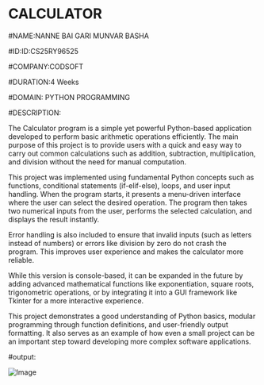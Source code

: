 # CALCULATOR
#NAME:NANNE BAI GARI MUNVAR BASHA

#ID:ID:CS25RY96525

#COMPANY:CODSOFT

#DURATION:4 Weeks

#DOMAIN: PYTHON PROGRAMMING

#DESCRIPTION:

The Calculator program is a simple yet powerful Python-based application developed to perform basic arithmetic operations efficiently. The main purpose of this project is to provide users with a quick and easy way to carry out common calculations such as addition, subtraction, multiplication, and division without the need for manual computation.

This project was implemented using fundamental Python concepts such as functions, conditional statements (if-elif-else), loops, and user input handling. When the program starts, it presents a menu-driven interface where the user can select the desired operation. The program then takes two numerical inputs from the user, performs the selected calculation, and displays the result instantly.

Error handling is also included to ensure that invalid inputs (such as letters instead of numbers) or errors like division by zero do not crash the program. This improves user experience and makes the calculator more reliable.

While this version is console-based, it can be expanded in the future by adding advanced mathematical functions like exponentiation, square roots, trigonometric operations, or by integrating it into a GUI framework like Tkinter for a more interactive experience.

This project demonstrates a good understanding of Python basics, modular programming through function definitions, and user-friendly output formatting. It also serves as an example of how even a small project can be an important step toward developing more complex software applications.

#output:

![Image](https://github.com/user-attachments/assets/73c6755b-1079-41f5-9788-1f807e119604)
